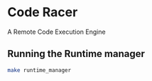# Code Racer

A Remote Code Execution Engine

## Running the Runtime manager

```sh
make runtime_manager
```